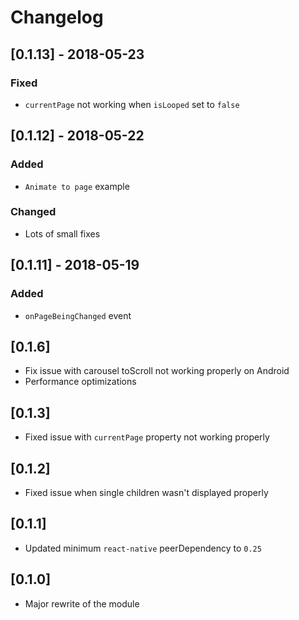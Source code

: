 # Changelog

## [0.1.13] - 2018-05-23
### Fixed
- `currentPage` not working when `isLooped` set to `false`

## [0.1.12] - 2018-05-22
### Added
- `Animate to page` example

### Changed
- Lots of small fixes

## [0.1.11] - 2018-05-19
### Added
- `onPageBeingChanged` event

## [0.1.6]
- Fix issue with carousel toScroll not working properly on Android
- Performance optimizations

## [0.1.3]
- Fixed issue with `currentPage` property not working properly

## [0.1.2]
- Fixed issue when single children wasn't displayed properly

## [0.1.1]
- Updated minimum `react-native` peerDependency to `0.25`

## [0.1.0]
- Major rewrite of the module
